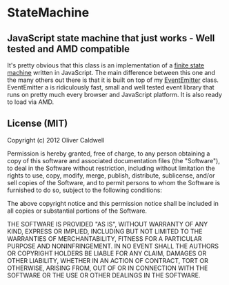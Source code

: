 # StateMachine

## JavaScript state machine that just works - Well tested and AMD compatible

It's pretty obvious that this class is an implementation of a [finite state machine](https://en.wikipedia.org/wiki/Finite-state_machine) written in JavaScript. The main difference between this one and the many others out there is that it is built on top of my [EventEmitter](https://github.com/Wolfy87/EventEmitter) class. EventEmitter a is ridiculously fast, small and well tested event library that runs on pretty much every browser and JavaScript platform. It is also ready to load via AMD.

## License (MIT)

Copyright (c) 2012 Oliver Caldwell

Permission is hereby granted, free of charge, to any person obtaining a copy of this software and associated documentation files (the "Software"), to deal in the Software without restriction, including without limitation the rights to use, copy, modify, merge, publish, distribute, sublicense, and/or sell copies of the Software, and to permit persons to whom the Software is furnished to do so, subject to the following conditions:

The above copyright notice and this permission notice shall be included in all copies or substantial portions of the Software.

THE SOFTWARE IS PROVIDED "AS IS", WITHOUT WARRANTY OF ANY KIND, EXPRESS OR IMPLIED, INCLUDING BUT NOT LIMITED TO THE WARRANTIES OF MERCHANTABILITY, FITNESS FOR A PARTICULAR PURPOSE AND NONINFRINGEMENT. IN NO EVENT SHALL THE AUTHORS OR COPYRIGHT HOLDERS BE LIABLE FOR ANY CLAIM, DAMAGES OR OTHER LIABILITY, WHETHER IN AN ACTION OF CONTRACT, TORT OR OTHERWISE, ARISING FROM, OUT OF OR IN CONNECTION WITH THE SOFTWARE OR THE USE OR OTHER DEALINGS IN THE SOFTWARE.